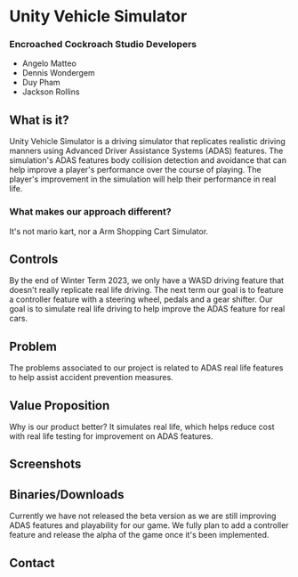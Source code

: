# Unity Vehicle Simulator
### Encroached Cockroach Studio Developers
* Angelo Matteo
* Dennis Wondergem
* Duy Pham
* Jackson Rollins


## What is it?
Unity Vehicle Simulator is a driving simulator that replicates realistic driving manners using Advanced Driver Assistance Systems (ADAS) features. The simulation's ADAS features body collision detection and avoidance that can help improve a player's performance over the course of playing. The player's improvement in the simulation will help their performance in real life.

### What makes our approach different?
It's not mario kart, nor a Arm Shopping Cart Simulator.
## Controls
By the end of Winter Term 2023, we only have a WASD driving feature that doesn't really replicate real life driving.
The next term our goal is to feature a controller feature with a steering wheel, pedals and a gear shifter. Our goal is to simulate real life driving to help improve the ADAS feature for real cars.

## Problem
The problems associated to our project is related to ADAS real life features to help assist accident prevention measures.

## Value Proposition
Why is our product better? It simulates real life, which helps reduce cost with real life testing for improvement on ADAS features.

## Screenshots

## Binaries/Downloads
Currently we have not released the beta version as we are still improving ADAS features and playability for our game. We fully plan to add a controller feature and release the alpha of the game once it's been implemented.

## Contact






